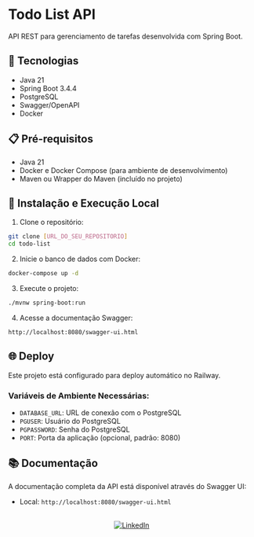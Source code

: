 # Todo List API

API REST para gerenciamento de tarefas desenvolvida com Spring Boot.

## 🚀 Tecnologias

- Java 21
- Spring Boot 3.4.4
- PostgreSQL
- Swagger/OpenAPI
- Docker

## 📋 Pré-requisitos

- Java 21
- Docker e Docker Compose (para ambiente de desenvolvimento)
- Maven ou Wrapper do Maven (incluído no projeto)

## 🔧 Instalação e Execução Local

1. Clone o repositório:
```bash
git clone [URL_DO_SEU_REPOSITORIO]
cd todo-list
```

2. Inicie o banco de dados com Docker:
```bash
docker-compose up -d
```

3. Execute o projeto:
```bash
./mvnw spring-boot:run
```

4. Acesse a documentação Swagger:
```
http://localhost:8080/swagger-ui.html
```

## 🌐 Deploy

Este projeto está configurado para deploy automático no Railway.

### Variáveis de Ambiente Necessárias:

- `DATABASE_URL`: URL de conexão com o PostgreSQL
- `PGUSER`: Usuário do PostgreSQL
- `PGPASSWORD`: Senha do PostgreSQL
- `PORT`: Porta da aplicação (opcional, padrão: 8080)

## 📚 Documentação

A documentação completa da API está disponível através do Swagger UI:

- Local: `http://localhost:8080/swagger-ui.html`  

<br>

<div align="center">
  <a href="https://www.linkedin.com/in/devpnascimento/" target="_blank">
    <img src="https://img.shields.io/badge/Me%20chama%20no%20LinkedIn-0077B5?style=for-the-badge&logo=linkedin&logoColor=white" alt="LinkedIn">
  </a>
</div>
